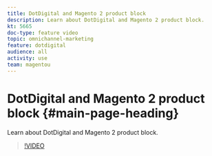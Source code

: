 ```yaml
---
title: DotDigital and Magento 2 product block
description: Learn about DotDigital and Magento 2 product block.
kt: 5665
doc-type: feature video
topic: omnichannel-marketing
feature: dotdigital
audience: all
activity: use
team: magentou
---
```


# DotDigital and Magento 2 product block {#main-page-heading}

Learn about DotDigital and Magento 2 product block.

>[!VIDEO](https://video.tv.adobe.com/v/35731?quality=12&learn=on)